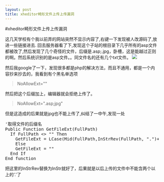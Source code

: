 ```yaml
---
layout: post
title: xheditor畸形文件上传上传漏洞
---
```


#xheditor畸形文件上传上传漏洞

这几天学校有个我以前弄的网站突然不显示内容了,右键一下发现被人改源码了,放进一些链接进去.
回去服务器看了下,发现这个子站的根目录下几乎所有的asp文件都被改了,然后发现了几个奇怪的文件，后缀是.asp;.jpg，卧槽，这是能越过正则的啊。然后系统识别的是asp文件。。同文件名的还有几个txt文件。
![](http://fakefish.me/img/2013-5-24.png)

然后我google了一下，发现很多都是php的解决方法，而且不通用，都是一个内容抄来抄去的，我看到有个黑名单选项

>NoAllowExt=""

然后把这个后缀加上，编辑器就会拒绝上传了。

>NoAllowExt=".asp;jpg"

但是这造成的后果就是jpg也不能上传了,纠结了一中午,发现一处

<pre>
'取得文件的后缀名
Public Function GetFileExt(FullPath)
  If FullPath &lt;&gt; "" Then
    GetFileExt = LCase(Mid(FullPath,InStrRev(FullPath, ".")+1))
    Else
    GetFileExt = ""
  End If
End function
</pre>

把这里的InStrRev替换为InStr就好了，后果就是以后上传的文件中不能含两个以上的'.'了